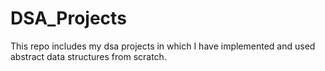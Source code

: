 # DSA_Projects
This repo includes my dsa projects in which I have implemented and used abstract data structures from scratch.
